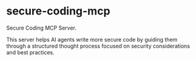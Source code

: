 # secure-coding-mcp
Secure Coding MCP Server.

This server helps AI agents write more secure code by guiding them through a structured
thought process focused on security considerations and best practices.
